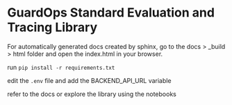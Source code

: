 # GuardOps Standard Evaluation and Tracing Library

For automatically generated docs created by sphinx, go to the docs > _build >  html folder and open the index.html in your browser.

run `pip install -r requirements.txt` 


edit the `.env` file and add the BACKEND_API_URL variable

refer to the docs or explore the library using the notebooks
